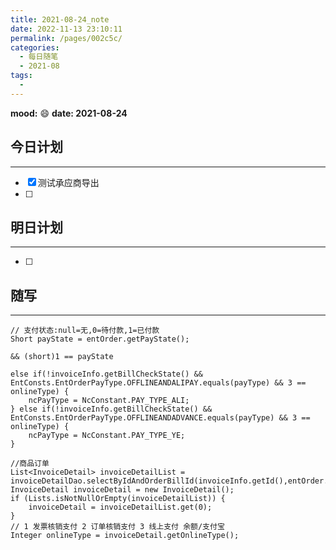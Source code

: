 ```yaml
---
title: 2021-08-24_note
date: 2022-11-13 23:10:11
permalink: /pages/002c5c/
categories:
  - 每日随笔
  - 2021-08
tags:
  - 
---
```

**mood:** :smile:  																		**date: 2021-08-24**  
## 今日计划  
------
- [x]  测试承应商导出
- [ ]  
## 明日计划  
------
- [ ]  
## 随写 
------

```
// 支付状态:null=无,0=待付款,1=已付款
Short payState = entOrder.getPayState();

&& (short)1 == payState
```

```
else if(!invoiceInfo.getBillCheckState() && EntConsts.EntOrderPayType.OFFLINEANDALIPAY.equals(payType) && 3 == onlineType) {
    ncPayType = NcConstant.PAY_TYPE_ALI;
} else if(!invoiceInfo.getBillCheckState() && EntConsts.EntOrderPayType.OFFLINEANDADVANCE.equals(payType) && 3 == onlineType) {
    ncPayType = NcConstant.PAY_TYPE_YE;
}
```

```
//商品订单
List<InvoiceDetail> invoiceDetailList = invoiceDetailDao.selectByIdAndOrderBillId(invoiceInfo.getId(),entOrder.getOrderBillId());
InvoiceDetail invoiceDetail = new InvoiceDetail();
if (Lists.isNotNullOrEmpty(invoiceDetailList)) {
    invoiceDetail = invoiceDetailList.get(0);
}
// 1 发票核销支付 2 订单核销支付 3 线上支付 余额/支付宝
Integer onlineType = invoiceDetail.getOnlineType();
```